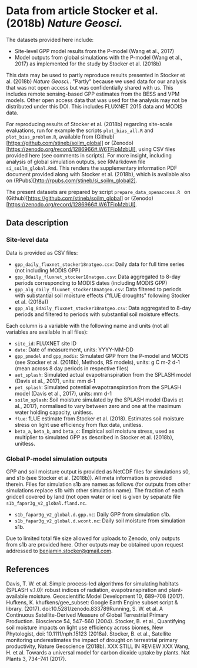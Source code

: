# Data from article Stocker et al. (2018b) *Nature Geosci.*

The datasets provided here include:

- Site-level GPP model results from the P-model (Wang et al., 2017)
- Model outputs from global simulations with the P-model (Wang et al., 2017) as implemented for the study by Stocker et al. (2018b)

This data may be used to partly reproduce results presented in Stocker et al. (2018b) *Nature Geosci.*. "Partly" because we used data for our analysis that was not open access but was confidentially shared with us. This includes remote sensing-based GPP estimates from the BESS and VPM models. Other open access data that was used for the analysis may not be distributed under this DOI. This includes FLUXNET 2015 data and MODIS data.

For reproducing results of Stocker et al. (2018b) regarding site-scale evaluations, run for example the scripts `plot_bias_all.R` and `plot_bias_problem.R`, available from (Github)[https://github.com/stineb/soilm_global] or (Zenodo)[https://zenodo.org/record/1286966#.W6TFipMzbUI], using CSV files provided here (see comments in scripts). For more insight, including analysis of global simulation outputs, see RMarkdown file `si_soilm_global.Rmd`. This renders the supplementary information PDF document provided along with Stocker et al. (2018b), which is available also on (RPubs)[http://rpubs.com/stineb/si_soilm_global2].

The present datasets are prepared by script `prepare_data_openaccess.R ` on (Github)[https://github.com/stineb/soilm_global] or (Zenodo)[https://zenodo.org/record/1286966#.W6TFipMzbUI].

## Data description

### Site-level data

Data is provided as CSV files:

- `gpp_daily_fluxnet_stocker18natgeo.csv`: Daily data for full time series (not including MODIS GPP)
- `gpp_8daily_fluxnet_stocker18natgeo.csv`: Data aggregated to 8-day periods corresponding to MODIS dates (including MODIS GPP)
- `gpp_alg_daily_fluxnet_stocker18natgeo.csv`: Data filtered to periods with substantial soil moisture effects ("fLUE droughts" following Stocker et al. (2018a))
- `gpp_alg_8daily_fluxnet_stocker18natgeo.csv`: Data aggregated to 8-day periods and filtered to periods with substantial soil moisture effects.

Each column is a variable with the following name and units (not all variables are available in all files):

- `site_id`: FLUXNET site ID 
- `date`: Date of measurement, units: YYYY-MM-DD
- `gpp_pmodel` and `gpp_modis`: Simulated GPP from the P-model and MODIS (see Stocker et al. (2018b), Methods, RS models), units: g C m-2 d-1 (mean across 8 day periods in respective files)
- `aet_splash`: Simulated actual evapotranspiration from the SPLASH model (Davis et al., 2017), units: mm d-1
- `pet_splash`: Simulated potential evapotranspiration from the SPLASH model (Davis et al., 2017), units: mm d-1
- `soilm_splash`: Soil moisture simulated by the SPLASH model (Davis et al., 2017), normalised to vary between zero and one at the maximum water holding capacity, unitless.
- `flue`: fLUE estimate from Stocker et al. (2018). Estimates soil moisture stress on light use efficiency from flux data, unitless.
- `beta_a`, `beta_b`, and `beta_c`: Empirical soil moisture stress, used as multiplier to simulated GPP as described in Stocker et al. (2018b), unitless.

### Global P-model simulation outputs

GPP and soil moisture output is provided as NetCDF files for simulations s0, and s1b (see Stocker et al. (2018b)). All meta information is provided therein. Files for simulation s1b are names as follows (for outputs from other simulations replace s1b with other simulation name). The fraction of each gridcell covered by land (not open water or ice) is given by separate file `s1b_fapar3g_v2_global.fland.nc`.

- `s1b_fapar3g_v2_global.d.gpp.nc`: Daily GPP from simulation s1b.
- `s1b_fapar3g_v2_global.d.wcont.nc`: Daily soil moisture from simulation s1b.

Due to limited total file size allowed for uploads to Zenodo, only outputs from s1b are provided here. Other outputs may be obtained upon request addressed to benjamin.stocker@gmail.com. 

## References

Davis, T. W. et al. Simple process-led algorithms for simulating habitats (SPLASH v.1.0): robust indices of radiation, evapotranspiration and plant-available moisture. Geoscientific Model Development 10, 689–708 (2017).
Hufkens, K. khufkens/gee_subset: Google Earth Engine subset script & library. (2017). doi:10.5281/zenodo.833789Running, S. W. et al. A Continuous Satellite-Derived Measure of Global Terrestrial Primary Production. Bioscience 54, 547–560 (2004).
Stocker, B. et al., Quantifying soil moisture impacts on light use efficiency across biomes, New Phytologist, doi: 10.1111/nph.15123 (2018a).
Stocker, B. et al., Satellite monitoring underestimates the impact of drought on terrestrial primary productivity, Nature Geoscience (2018b). XXX STILL IN REVIEW XXX
Wang, H. et al. Towards a universal model for carbon dioxide uptake by plants. Nat Plants 3, 734–741 (2017).
